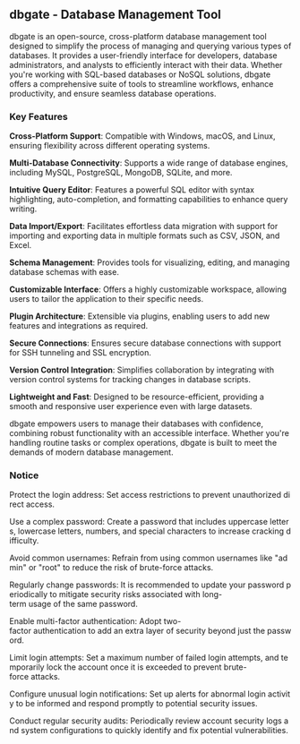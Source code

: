 ## dbgate - Database Management Tool

dbgate is an open-source, cross-platform database management tool designed to simplify the process of managing and querying various types of databases. It provides a user-friendly interface for developers, database administrators, and analysts to efficiently interact with their data. Whether you're working with SQL-based databases or NoSQL solutions, dbgate offers a comprehensive suite of tools to streamline workflows, enhance productivity, and ensure seamless database operations.

### Key Features

**Cross-Platform Support**: Compatible with Windows, macOS, and Linux, ensuring flexibility across different operating systems.

**Multi-Database Connectivity**: Supports a wide range of database engines, including MySQL, PostgreSQL, MongoDB, SQLite, and more.

**Intuitive Query Editor**: Features a powerful SQL editor with syntax highlighting, auto-completion, and formatting capabilities to enhance query writing.

**Data Import/Export**: Facilitates effortless data migration with support for importing and exporting data in multiple formats such as CSV, JSON, and Excel.

**Schema Management**: Provides tools for visualizing, editing, and managing database schemas with ease.

**Customizable Interface**: Offers a highly customizable workspace, allowing users to tailor the application to their specific needs.

**Plugin Architecture**: Extensible via plugins, enabling users to add new features and integrations as required.

**Secure Connections**: Ensures secure database connections with support for SSH tunneling and SSL encryption.

**Version Control Integration**: Simplifies collaboration by integrating with version control systems for tracking changes in database scripts.

**Lightweight and Fast**: Designed to be resource-efficient, providing a smooth and responsive user experience even with large datasets.

dbgate empowers users to manage their databases with confidence, combining robust functionality with an accessible interface. Whether you're handling routine tasks or complex operations, dbgate is built to meet the demands of modern database management.

### Notice

Protect the login address: Set access restrictions to prevent unauthorized direct access.
    
Use a complex password: Create a password that includes uppercase letters, lowercase letters, numbers, and special characters to increase cracking difficulty.
    
Avoid common usernames: Refrain from using common usernames like "admin" or "root" to reduce the risk of brute-force attacks.
    
Regularly change passwords: It is recommended to update your password periodically to mitigate security risks associated with long-term usage of the same password.
    
Enable multi-factor authentication: Adopt two-factor authentication to add an extra layer of security beyond just the password.
    
Limit login attempts: Set a maximum number of failed login attempts, and temporarily lock the account once it is exceeded to prevent brute-force attacks.
    
Configure unusual login notifications: Set up alerts for abnormal login activity to be informed and respond promptly to potential security issues.
    
Conduct regular security audits: Periodically review account security logs and system configurations to quickly identify and fix potential vulnerabilities.
        